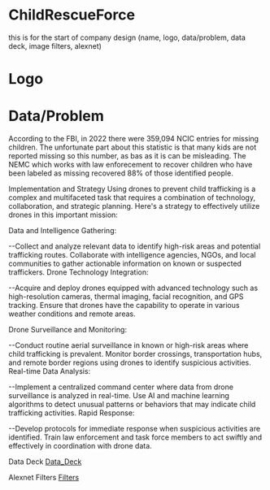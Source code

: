# ChildRescueForce
this is for the start of company design (name, logo, data/problem, data deck, image filters, alexnet)

# Logo


# Data/Problem
According to the FBI, in 2022 there were 359,094 NCIC entries for missing children. The unfortunate part about this statistic is that many kids are not reported missing so this number, as bas as it is can be misleading. The NEMC which works with law enforecement to recover children who have been labeled as missing recovered 88% of those identified people. 


Implementation and Strategy
Using drones to prevent child trafficking is a complex and multifaceted task that requires a combination of technology, collaboration, and strategic planning. Here's a strategy to effectively utilize drones in this important mission:

Data and Intelligence Gathering:

--Collect and analyze relevant data to identify high-risk areas and potential trafficking routes.
Collaborate with intelligence agencies, NGOs, and local communities to gather actionable information on known or suspected traffickers.
Drone Technology Integration:

--Acquire and deploy drones equipped with advanced technology such as high-resolution cameras, thermal imaging, facial recognition, and GPS tracking.
Ensure that drones have the capability to operate in various weather conditions and remote areas.

Drone Surveillance and Monitoring:

--Conduct routine aerial surveillance in known or high-risk areas where child trafficking is prevalent.
Monitor border crossings, transportation hubs, and remote border regions using drones to identify suspicious activities.
Real-time Data Analysis:

--Implement a centralized command center where data from drone surveillance is analyzed in real-time.
Use AI and machine learning algorithms to detect unusual patterns or behaviors that may indicate child trafficking activities.
Rapid Response:

--Develop protocols for immediate response when suspicious activities are identified.
Train law enforcement and task force members to act swiftly and effectively in coordination with drone data.




Data Deck
[Data_Deck](https://docs.google.com/presentation/d/1V7qAX-prGVKvm_ae6_dDfJEwgpFS4Ctx_0kMRUNZzBs/edit#slide=id.g278ff293417_0_0)


Alexnet Filters 
[Filters](https://colab.research.google.com/drive/16yId_Y7fSr6D89m-uU-RbUlArJ8bUmRL?usp=sharing#scrollTo=UsYfYT6UR3Nn)
